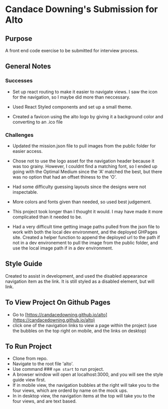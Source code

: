 # Candace Downing's Submission for Alto

## Purpose
A front end code exercise to be submitted for interview process. 

## General Notes

### Successes
- Set up react routing to make it easier to navigate views. I saw the icon for the navigation, so I maybe did more than neccessary.

- Used React Styled components and set up a small theme.

- Created a favicon using the alto logo by giving it a background color and converting to an .ico file

### Challenges
- Updated the mission.json file to pull images from the public folder for easier access.

- Chose not to use the logo asset for the navigation header because it was too grainy. However, I couldnt find a matching font, so I ended up going with the Optimal Medium since the 'A' matched the best, but there was no option that had an offset thiness to the 'O'.

- Had some difficulty guessing layouts since the designs were not inspectable.

- More colors and fonts given than needed, so used best judgement.

- This project took longer than I thought it would. I may have made it more complicated than it needed to be.

- Had a very difficult time getting image paths pulled from the json file to work with both the local dev environment, and the deployed GHPages site. Created a helper function to append the deployed url to the path if not in a dev environement to pull the image from the public folder, and use the local image path if in a dev environment.

## Style Guide
Created to assist in development, and used the disabled appearance navigation item as the link. It is still styled as a disabled element, but will link. 

## To View Project On Github Pages
- Go to [https://candacedowning.github.io/alto](https://candacedowning.github.io/alto)
- click one of the navigation links to view a page within the project (use the bubbles on the top right on mobile, and the links on desktop)

## To Run Project
- Clone from repo.
- Navigate to the root file 'alto'.
- Use command ### `npm start` to run project.
- A browser window will open at localhost:3000, and you will see the style guide view first.
- If in mobile view, the navigation bubbles at the right will take you to the four views, which are orderd by name on the mock ups.
- In in desktop view, the navigation items at the top will take you to the four views, and are text based.


